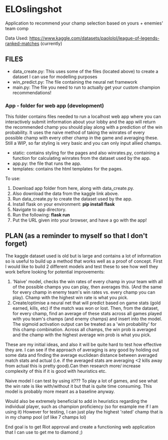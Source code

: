 # ELOslingshot

Application to recommend your champ selection based on yours + enemies' team comp

Data Used: https://www.kaggle.com/datasets/paololol/league-of-legends-ranked-matches
(currently)

## FILES

- data_create.py: This uses some of the files (located above) to create a dataset I can use for modelling purposes
- win_predict.py: The file containing the neural net framework
- main.py: The file you need to run to actually get your custom champion recommendations!

### App - folder for web app (development)

This folder contains files needed to run a localhost web app where you can interactively submit imformation about your lobby and the
app will return the recommended champ you should play along with a prediction of the win probability. It uses the naive method of taking the winrates of every 
possible champ with every other champ in the game and averaging these. Still a WIP, so far styling is very basic and you can only input allied champs.

- static: contains styling for the pages and also winrates.py, containing a function for calculating winrates from the dataset used by the app.
- app.py: the file that runs the app.
- templates: contains the html templates for the pages.

To use: 
1. Download app folder from here, along with data_create.py.
2. Also download the data from the kaggle link above.
3. Run data_create.py to create the dataset used by the app.
4. Install flask on your environment: **pip install flask**
5. Navigate to app directory.
6. Run the following: **flask run**
7. Put the URL given into your browser, and have a go with the app! 

## PLAN (as a reminder to myself so that I don't forget)

The kaggle dataset used is old but is large and contains a lot of information so is useful to build up a method that works well as a proof of concept.
First I would like to build 2 different models and test these to see how well they work before looking for potential improvements:
  1. 'Naive' model, checks the win rates of every champ in your team with all of the possible champs you can play, then averages this.
      (And the same for every champ in enemy team's win rates vs. every champ you can play). Champ with the highest win rate is what you pick.
  2.  Create/optimise a neural net that will predict based on game stats (gold earned, kills, etc) if the match was won or lost. Then, from the dataset,
      for every champ, find an average of these stats across all games played with you team's champs (and enemy champs) and insert into the model. The sigmoid
      activation output can be treated as a 'win probability' for this champ combination. Across all champs, the win prob is averaged and the champ with the highest
      average win prob is what you pick.

These are my initial ideas, and also it will be quite hard to test how effective they are. I can see if the approach of averaging is any good by holding out some data and finding the average euclidean distance between averaged match stats and actual (i.e. if the averaged stats are averaging <2 kills away from actual this is pretty good).Can then research more/ increase complexity of this if it is good with heuristics etc.

Naive model I can test by using it??? To play a lot of games, and see what the win rate is like with/without it but that is quite time consuming. This model is probably more meant as a baseline anyway.

Would also be extremely beneficial to add in heuristics regarding the individual player, such as champion proficiency (so for example me if I am using it)
However for testing, I can just play the highest 'rated' champ that is in my champ pool (of like 7 champs lol)

End goal is to get Riot approval and create a functioning web application that I can use to get me to diamond ;) 
